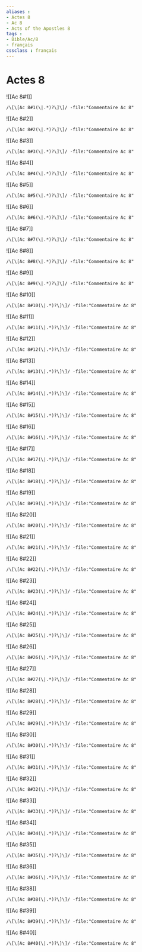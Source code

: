 ```yaml
---
aliases : 
- Actes 8
- Ac 8
- Acts of the Apostles 8
tags : 
- Bible/Ac/8
- français
cssclass : français
---
```


# Actes 8

![[Ac 8#1]]

```query
/\[\[Ac 8#1(\|.*)?\]\]/ -file:"Commentaire Ac 8"
```

![[Ac 8#2]]

```query
/\[\[Ac 8#2(\|.*)?\]\]/ -file:"Commentaire Ac 8"
```

![[Ac 8#3]]

```query
/\[\[Ac 8#3(\|.*)?\]\]/ -file:"Commentaire Ac 8"
```

![[Ac 8#4]]

```query
/\[\[Ac 8#4(\|.*)?\]\]/ -file:"Commentaire Ac 8"
```

![[Ac 8#5]]

```query
/\[\[Ac 8#5(\|.*)?\]\]/ -file:"Commentaire Ac 8"
```

![[Ac 8#6]]

```query
/\[\[Ac 8#6(\|.*)?\]\]/ -file:"Commentaire Ac 8"
```

![[Ac 8#7]]

```query
/\[\[Ac 8#7(\|.*)?\]\]/ -file:"Commentaire Ac 8"
```

![[Ac 8#8]]

```query
/\[\[Ac 8#8(\|.*)?\]\]/ -file:"Commentaire Ac 8"
```

![[Ac 8#9]]

```query
/\[\[Ac 8#9(\|.*)?\]\]/ -file:"Commentaire Ac 8"
```

![[Ac 8#10]]

```query
/\[\[Ac 8#10(\|.*)?\]\]/ -file:"Commentaire Ac 8"
```

![[Ac 8#11]]

```query
/\[\[Ac 8#11(\|.*)?\]\]/ -file:"Commentaire Ac 8"
```

![[Ac 8#12]]

```query
/\[\[Ac 8#12(\|.*)?\]\]/ -file:"Commentaire Ac 8"
```

![[Ac 8#13]]

```query
/\[\[Ac 8#13(\|.*)?\]\]/ -file:"Commentaire Ac 8"
```

![[Ac 8#14]]

```query
/\[\[Ac 8#14(\|.*)?\]\]/ -file:"Commentaire Ac 8"
```

![[Ac 8#15]]

```query
/\[\[Ac 8#15(\|.*)?\]\]/ -file:"Commentaire Ac 8"
```

![[Ac 8#16]]

```query
/\[\[Ac 8#16(\|.*)?\]\]/ -file:"Commentaire Ac 8"
```

![[Ac 8#17]]

```query
/\[\[Ac 8#17(\|.*)?\]\]/ -file:"Commentaire Ac 8"
```

![[Ac 8#18]]

```query
/\[\[Ac 8#18(\|.*)?\]\]/ -file:"Commentaire Ac 8"
```

![[Ac 8#19]]

```query
/\[\[Ac 8#19(\|.*)?\]\]/ -file:"Commentaire Ac 8"
```

![[Ac 8#20]]

```query
/\[\[Ac 8#20(\|.*)?\]\]/ -file:"Commentaire Ac 8"
```

![[Ac 8#21]]

```query
/\[\[Ac 8#21(\|.*)?\]\]/ -file:"Commentaire Ac 8"
```

![[Ac 8#22]]

```query
/\[\[Ac 8#22(\|.*)?\]\]/ -file:"Commentaire Ac 8"
```

![[Ac 8#23]]

```query
/\[\[Ac 8#23(\|.*)?\]\]/ -file:"Commentaire Ac 8"
```

![[Ac 8#24]]

```query
/\[\[Ac 8#24(\|.*)?\]\]/ -file:"Commentaire Ac 8"
```

![[Ac 8#25]]

```query
/\[\[Ac 8#25(\|.*)?\]\]/ -file:"Commentaire Ac 8"
```

![[Ac 8#26]]

```query
/\[\[Ac 8#26(\|.*)?\]\]/ -file:"Commentaire Ac 8"
```

![[Ac 8#27]]

```query
/\[\[Ac 8#27(\|.*)?\]\]/ -file:"Commentaire Ac 8"
```

![[Ac 8#28]]

```query
/\[\[Ac 8#28(\|.*)?\]\]/ -file:"Commentaire Ac 8"
```

![[Ac 8#29]]

```query
/\[\[Ac 8#29(\|.*)?\]\]/ -file:"Commentaire Ac 8"
```

![[Ac 8#30]]

```query
/\[\[Ac 8#30(\|.*)?\]\]/ -file:"Commentaire Ac 8"
```

![[Ac 8#31]]

```query
/\[\[Ac 8#31(\|.*)?\]\]/ -file:"Commentaire Ac 8"
```

![[Ac 8#32]]

```query
/\[\[Ac 8#32(\|.*)?\]\]/ -file:"Commentaire Ac 8"
```

![[Ac 8#33]]

```query
/\[\[Ac 8#33(\|.*)?\]\]/ -file:"Commentaire Ac 8"
```

![[Ac 8#34]]

```query
/\[\[Ac 8#34(\|.*)?\]\]/ -file:"Commentaire Ac 8"
```

![[Ac 8#35]]

```query
/\[\[Ac 8#35(\|.*)?\]\]/ -file:"Commentaire Ac 8"
```

![[Ac 8#36]]

```query
/\[\[Ac 8#36(\|.*)?\]\]/ -file:"Commentaire Ac 8"
```

![[Ac 8#38]]

```query
/\[\[Ac 8#38(\|.*)?\]\]/ -file:"Commentaire Ac 8"
```

![[Ac 8#39]]

```query
/\[\[Ac 8#39(\|.*)?\]\]/ -file:"Commentaire Ac 8"
```

![[Ac 8#40]]

```query
/\[\[Ac 8#40(\|.*)?\]\]/ -file:"Commentaire Ac 8"
```

